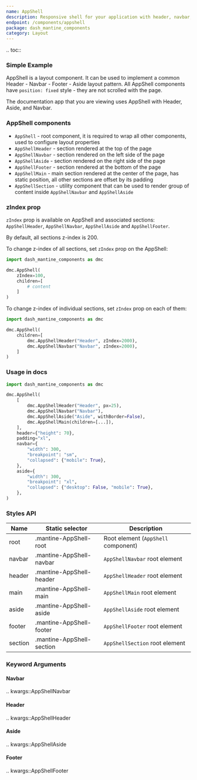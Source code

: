 ```yaml
---
name: AppShell
description: Responsive shell for your application with header, navbar, aside and footer.
endpoint: /components/appshell
package: dash_mantine_components
category: Layout
---
```


.. toc::

### Simple Example

AppShell is a layout component. It can be used to implement a common Header - Navbar - Footer - Aside layout pattern.
All AppShell components have `position: fixed` style - they are not scrolled with the page.

The documentation app that you are viewing uses AppShell with Header, Aside, and Navbar.

### AppShell components

* `AppShell` - root component, it is required to wrap all other components, used to configure layout properties
* `AppShellHeader` - section rendered at the top of the page
* `AppShellNavbar` - section rendered on the left side of the page
* `AppShellAside` - section rendered on the right side of the page
* `AppShellFooter` - section rendered at the bottom of the page
* `AppShellMain` - main section rendered at the center of the page, has static position, all other sections are offset by its padding
* `AppShellSection` - utility component that can be used to render group of content inside `AppShellNavbar` and `AppShellAside`

### zIndex prop

`zIndex` prop is available on AppShell and associated sections: `AppShellHeader`, `AppShellNavbar`, `AppShellAside` and `AppShellFooter`.

By default, all sections z-index is 200.

To change z-index of all sections, set `zIndex` prop on the AppShell:

```python
import dash_mantine_components as dmc

dmc.AppShell(
    zIndex=100,
    children=[
        # content
    ]
)
```

To change z-index of individual sections, set `zIndex` prop on each of them:

```python
import dash_mantine_components as dmc

dmc.AppShell(
    children=[
        dmc.AppShellHeader("Header", zIndex=2000),
        dmc.AppShellNavbar("Navbar", zIndex=2000),
    ]
)
```

### Usage in docs

```python
import dash_mantine_components as dmc

dmc.AppShell(
    [
        dmc.AppShellHeader("Header", px=25),
        dmc.AppShellNavbar("Navbar"),
        dmc.AppShellAside("Aside", withBorder=False),
        dmc.AppShellMain(children=[...]),
    ],
    header={"height": 70},
    padding="xl",    
    navbar={
        "width": 300,
        "breakpoint": "sm",
        "collapsed": {"mobile": True},
    },
    aside={
        "width": 300,
        "breakpoint": "xl",
        "collapsed": {"desktop": False, "mobile": True},
    },
)
```

### Styles API

| Name    | Static selector           | Description                         |
|---------|---------------------------|-------------------------------------|
| root    | .mantine-AppShell-root    | Root element (`AppShell` component) |
| navbar  | .mantine-AppShell-navbar  | `AppShellNavbar` root element       |
| header  | .mantine-AppShell-header  | `AppShellHeader` root element       |
| main    | .mantine-AppShell-main    | `AppShellMain` root element         |
| aside   | .mantine-AppShell-aside   | `AppShellAside` root element        |
| footer  | .mantine-AppShell-footer  | `AppShellFooter` root element       |
| section | .mantine-AppShell-section | `AppShellSection` root element      |


### Keyword Arguments

#### Navbar

.. kwargs::AppShellNavbar

#### Header

.. kwargs::AppShellHeader

#### Aside

.. kwargs::AppShellAside

#### Footer

.. kwargs::AppShellFooter
